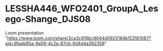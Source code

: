 # LESSHA446_WFO2401_GroupA_Lesego-Shange_DJS08

Loom presentation "https://www.loom.com/share/2ca3c916bc9044d0925184b153161087?sid=9faab85a-9a59-4c2a-87cb-9d4d4a382358"
